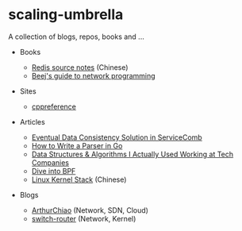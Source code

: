 # scaling-umbrella
A collection of blogs, repos, books and ... 

- Books
    - [Redis source notes](http://daoluan.net/redis-source-notes/) (Chinese)
    - [Beej's guide to network programming](http://beej.us/guide/bgnet/)

- Sites

    - [cppreference](https://en.cppreference.com/w/)

- Articles

    - [Eventual Data Consistency Solution in ServiceComb](https://servicecomb.apache.org/docs/distributed_saga_1/)
    - [How to Write a Parser in Go](https://about.sourcegraph.com/go/gophercon-2018-how-to-write-a-parser-in-go/)
    - [Data Structures & Algorithms I Actually Used Working at Tech Companies](https://blog.pragmaticengineer.com/data-structures-and-algorithms-i-actually-used-day-to-day/?utm_source=wanqu.co&utm_campaign=Wanqu+Daily&utm_medium=website)
    - [Dive into BPF](https://qmonnet.github.io/whirl-offload/2016/09/01/dive-into-bpf/)
    - [Linux Kernel Stack](https://www.cnblogs.com/sammyliu/p/5225623.html) (Chinese)

- Blogs

    - [ArthurChiao](http://arthurchiao.art/index.html) (Network, SDN, Cloud)
    - [switch-router](https://switch-router.gitee.io/) (Network, Kernel)
